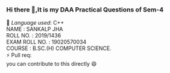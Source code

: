 ### Hi there 👋,It is my DAA Practical Questions of Sem-4 <br>
🔭 *Language used*: C++ <br>
NAME : SANKALP JHA<br>
ROLL NO. : 2019/1436<br>
EXAM ROLL NO. : 19020570034<br>
COURSE : B.SC.(H) COMPUTER SCIENCE.<br>
⚡ Pull req:<br>
you can contribute to this directly 😄
